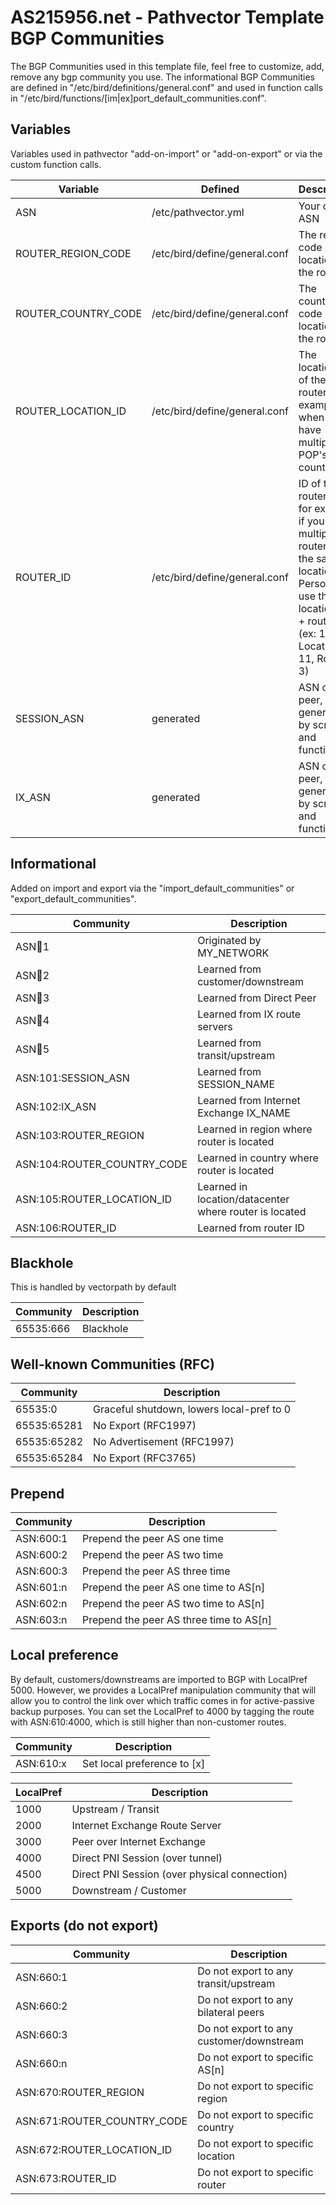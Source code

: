 # AS215956.net - Pathvector Template BGP Communities

The BGP Communities used in this template file, feel free to customize, add, remove any bgp community you use. The informational BGP Communities are defined in "/etc/bird/definitions/general.conf" and used in function calls in "/etc/bird/functions/[im|ex]port_default_communities.conf".

## Variables

Variables used in pathvector "add-on-import" or "add-on-export" or via the custom function calls.

| Variable            | Defined                       | Description                                                                                                                                                             |
| ------------------- | ----------------------------- | ----------------------------------------------------------------------------------------------------------------------------------------------------------------------- |
| ASN                 | /etc/pathvector.yml           | Your own ASN                                                                                                                                                            |
| ROUTER_REGION_CODE  | /etc/bird/define/general.conf | The region code location of the router                                                                                                                                  |
| ROUTER_COUNTRY_CODE | /etc/bird/define/general.conf | The country code location of the router                                                                                                                                 |
| ROUTER_LOCATION_ID  | /etc/bird/define/general.conf | The location ID of the router, for example when you have multiple POP's in a country                                                                                    |
| ROUTER_ID           | /etc/bird/define/general.conf | ID of the router itself, for example if you have multiple routers in the same location. Personally I use the location_id + router_id (ex: 1103 = Location 11, Router 3) |
| SESSION_ASN         | generated                     | ASN of the peer, auto generated by scripts and functions                                                                                                                |
| IX_ASN              | generated                     | ASN of the peer, auto generated by scripts and functions                                                                                                                |

## Informational

Added on import and export via the "import_default_communities" or "export_default_communities".

| Community                   | Description                                            |
| --------------------------- | ------------------------------------------------------ |
| ASN:100:1                   | Originated by MY_NETWORK                               |
| ASN:100:2                   | Learned from customer/downstream                       |
| ASN:100:3                   | Learned from Direct Peer                               |
| ASN:100:4                   | Learned from IX route servers                          |
| ASN:100:5                   | Learned from transit/upstream                          |
| ASN:101:SESSION_ASN         | Learned from SESSION_NAME                              |
| ASN:102:IX_ASN              | Learned from Internet Exchange IX_NAME                 |
| ASN:103:ROUTER_REGION       | Learned in region where router is located              |
| ASN:104:ROUTER_COUNTRY_CODE | Learned in country where router is located             |
| ASN:105:ROUTER_LOCATION_ID  | Learned in location/datacenter where router is located |
| ASN:106:ROUTER_ID           | Learned from router ID                                 |

## Blackhole

This is handled by vectorpath by default

| Community | Description |
| --------- | ----------- |
| 65535:666 | Blackhole   |

## Well-known Communities (RFC)

| Community   | Description                               |
| ----------- | ----------------------------------------- |
| 65535:0     | Graceful shutdown, lowers local-pref to 0 |
| 65535:65281 | No Export (RFC1997)                       |
| 65535:65282 | No Advertisement (RFC1997)                |
| 65535:65284 | No Export (RFC3765)                       |

## Prepend

| Community | Description                             |
| --------- | --------------------------------------- |
| ASN:600:1 | Prepend the peer AS one time            |
| ASN:600:2 | Prepend the peer AS two time            |
| ASN:600:3 | Prepend the peer AS three time          |
| ASN:601:n | Prepend the peer AS one time to AS[n]   |
| ASN:602:n | Prepend the peer AS two time to AS[n]   |
| ASN:603:n | Prepend the peer AS three time to AS[n] |

## Local preference

By default, customers/downstreams are imported to BGP with LocalPref 5000. However, we provides a LocalPref manipulation community that will allow you to control the link over which traffic comes in for active-passive backup purposes. You can set the LocalPref to 4000 by tagging the route with ASN:610:4000, which is still higher than non-customer routes.

| Community | Description                 |
| --------- | --------------------------- |
| ASN:610:x | Set local preference to [x] |

| LocalPref | Description                                   |
| --------- | --------------------------------------------- |
| 1000      | Upstream / Transit                            |
| 2000      | Internet Exchange Route Server                |
| 3000      | Peer over Internet Exchange                   |
| 4000      | Direct PNI Session (over tunnel)              |
| 4500      | Direct PNI Session (over physical connection) |
| 5000      | Downstream / Customer                         |

## Exports (do not export)

| Community                   | Description                              |
| --------------------------- | ---------------------------------------- |
| ASN:660:1                   | Do not export to any transit/upstream    |
| ASN:660:2                   | Do not export to any bilateral peers     |
| ASN:660:3                   | Do not export to any customer/downstream |
| ASN:660:n                   | Do not export to specific AS[n]          |
| ASN:670:ROUTER_REGION       | Do not export to specific region         |
| ASN:671:ROUTER_COUNTRY_CODE | Do not export to specific country        |
| ASN:672:ROUTER_LOCATION_ID  | Do not export to specific location       |
| ASN:673:ROUTER_ID           | Do not export to specific router         |
